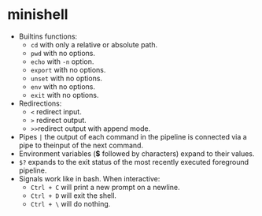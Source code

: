 # minishell

- Builtins functions:
    - `cd` with only a relative or absolute path.
    - `pwd` with no options.
    - `echo` with `-n` option.
    - `export` with no options.
    - `unset` with no options.
    - `env` with no options.
    - `exit` with no options.
- Redirections:
    - `<` redirect input.
    - `>` redirect output.
    - `>>`redirect output with append mode.
- Pipes `|` the output of each command in the pipeline is connected via a pipe to theinput of the next command.
- Environment variables (**$** followed by characters) expand to their values.
- `$?` expands to the exit status of the most recently executed foreground pipeline.
- Signals work like in bash. When interactive:
    - `Ctrl + C` will print a new prompt on a newline.
    - `Ctrl + D` will exit the shell.
    - `Ctrl + \` will do nothing.
